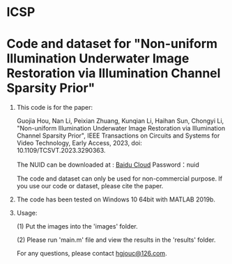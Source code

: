 # ICSP
# Code and dataset for "Non-uniform Illumination Underwater Image Restoration via Illumination Channel Sparsity Prior"

1. This code is for the paper: 

   Guojia Hou, Nan Li, Peixian Zhuang, Kunqian Li, Haihan Sun, Chongyi Li, "Non-uniform Illumination Underwater Image Restoration via Illumination Channel Sparsity Prior", IEEE Transactions on Circuits and Systems for Video Technology, Early Access, 2023, doi: 10.1109/TCSVT.2023.3290363.

   The NUID can be downloaded at : [Baidu Cloud](https://pan.baidu.com/s/1HFOcOrIzLfmf9KpgN7DyyQ)  Password：nuid
   
   The code and dataset can only be used for non-commercial purpose. If you use our code or dataset, please cite the paper.

3. The code has been tested on Windows 10 64bit with MATLAB 2019b. 

4. Usage:

   (1) Put the images into the 'images' folder.

   (2) Please run 'main.m' file and view the results in the 'results' folder.
   
   For any questions, please contact hgjouc@126.com.
